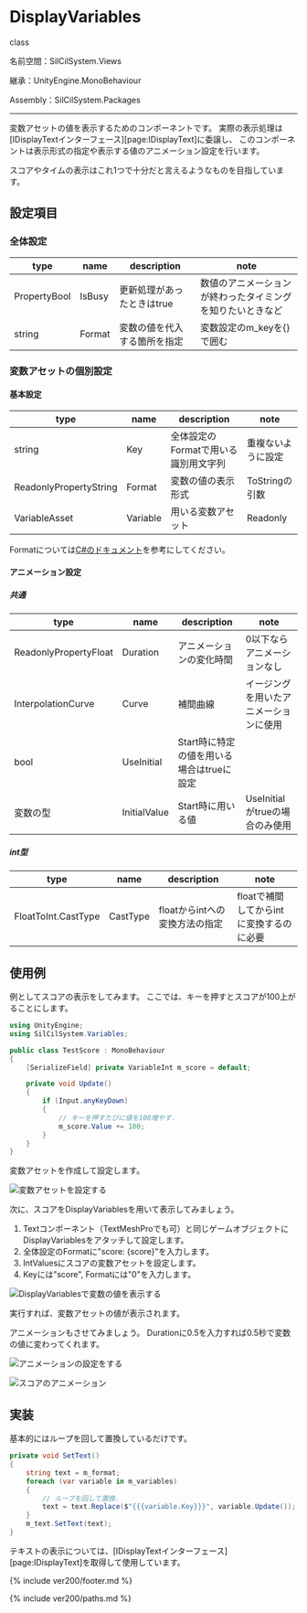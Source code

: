 # DisplayVariables

class

名前空間：SilCilSystem.Views

継承：UnityEngine.MonoBehaviour

Assembly：SilCilSystem.Packages

---

変数アセットの値を表示するためのコンポーネントです。
実際の表示処理は[IDisplayTextインターフェース][page:IDisplayText]に委譲し、
このコンポーネントは表示形式の指定や表示する値のアニメーション設定を行います。

スコアやタイムの表示はこれ1つで十分だと言えるようなものを目指しています。

## 設定項目

### 全体設定

|type|name|description|note|
|-|-|-|-|
|PropertyBool|IsBusy|更新処理があったときはtrue|数値のアニメーションが終わったタイミングを知りたいときなど|
|string|Format|変数の値を代入する箇所を指定|変数設定のm_keyを{}で囲む|

### 変数アセットの個別設定

#### 基本設定

|type|name|description|note|
|-|-|-|-|
|string|Key|全体設定のFormatで用いる識別用文字列|重複ないように設定|
|ReadonlyPropertyString|Format|変数の値の表示形式|ToStringの引数|
|VariableAsset|Variable|用いる変数アセット|Readonly|

Formatについては[C#のドキュメント][page:StringFormat]を参考にしてください。

#### アニメーション設定

##### 共通

|type|name|description|note|
|-|-|-|-|
|ReadonlyPropertyFloat|Duration|アニメーションの変化時間|0以下ならアニメーションなし|
|InterpolationCurve|Curve|補間曲線|イージングを用いたアニメーションに使用|
|bool|UseInitial|Start時に特定の値を用いる場合はtrueに設定||
|変数の型|InitialValue|Start時に用いる値|UseInitialがtrueの場合のみ使用|

##### int型

|type|name|description|note|
|-|-|-|-|
|FloatToInt.CastType|CastType|floatからintへの変換方法の指定|floatで補間してからintに変換するのに必要|

## 使用例

例としてスコアの表示をしてみます。
ここでは、キーを押すとスコアが100上がることにします。

```cs
using UnityEngine;
using SilCilSystem.Variables;

public class TestScore : MonoBehaviour
{
    [SerializeField] private VariableInt m_score = default;

    private void Update()
    {
        if (Input.anyKeyDown)
        {
            // キーを押すたびに値を100増やす.
            m_score.Value += 100;
        }
    }
}
```

変数アセットを作成して設定します。

![変数アセットを設定する][fig:TestScore]

次に、スコアをDisplayVariablesを用いて表示してみましょう。

1. Textコンポーネント（TextMeshProでも可）と同じゲームオブジェクトにDisplayVariablesをアタッチして設定します。
2. 全体設定のFormatに"score: {score}"を入力します。
3. IntValuesにスコアの変数アセットを設定します。
4. Keyには"score", Formatには"0"を入力します。

![DisplayVariablesで変数の値を表示する][fig:DisplayVariablesBasic]

実行すれば、変数アセットの値が表示されます。

アニメーションもさせてみましょう。
Durationに0.5を入力すれば0.5秒で変数の値に変わってくれます。

![アニメーションの設定をする][fig:AnimationSettings]

![スコアのアニメーション][fig:AnimationScore]

## 実装

基本的にはループを回して置換しているだけです。

```cs
private void SetText()
{
    string text = m_format;
    foreach (var variable in m_variables)
    {
        // ループを回して置換.
        text = text.Replace($"{{{variable.Key}}}", variable.Update()); // variable.UpdateでToStringを呼んでいる.
    }
    m_text.SetText(text);
}
```

テキストの表示については、[IDisplayTextインターフェース][page:IDisplayText]を取得して使用しています。

<!--- footer --->

{% include ver200/footer.md %}

<!--- 参照 --->

{% include ver200/paths.md %}

[page:StringFormat]: https://docs.microsoft.com/ja-jp/dotnet/standard/base-types/custom-numeric-format-strings

[fig:TestScore]: Figures/TestScore.png
[fig:DisplayVariablesBasic]: Figures/DiaplayVariablesBasic.gif
[fig:AnimationSettings]: Figures/AnimationSettings.png
[fig:AnimationScore]: Figures/AnimationScore.gif
